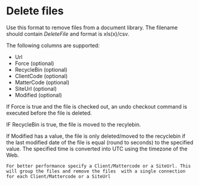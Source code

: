 # Delete files

Use this format to remove files from a document library. The filename should contain *DeleteFile* and format is xls(x)/csv.

The following columns are supported:

- Url
- Force (optional)
- RecycleBin (optional)
- ClientCode (optional)
- MatterCode (optional)
- SiteUrl (optional)
- Modified (optional)

If Force is true and the file is checked out, an undo checkout command is executed before the file is deleted.

IF RecycleBin is true, the file is moved to the recylebin.

If Modified has a value, the file is only deleted/moved to the recyclebin if the last modified date of the file is equal (round to seconds) to the specified value. The specified time is converted into UTC using the timezone of the Web.

    For better performance specify a Client/Mattercode or a SiteUrl. This will group the files and remove the files  with a single connection for each Client/Mattercode or a SiteUrl
